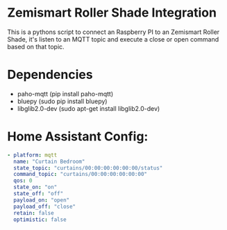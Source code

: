 # Zemismart Roller Shade Integration
This is a pythons script to connect an Raspberry PI to an Zemismart Roller Shade, it's listen to an MQTT topic and execute a close or open command based on that topic.

# Dependencies

- paho-mqtt (pip install paho-mqtt)
- bluepy (sudo pip install bluepy)
- libglib2.0-dev (sudo apt-get install libglib2.0-dev)

# Home Assistant Config:

```yaml
- platform: mqtt
  name: "Curtain Bedroom"
  state_topic: "curtains/00:00:00:00:00:00/status"
  command_topic: "curtains/00:00:00:00:00:00"
  qos: 0
  state_on: "on"
  state_off: "off"
  payload_on: "open"
  payload_off: "close"
  retain: false
  optimistic: false
```

